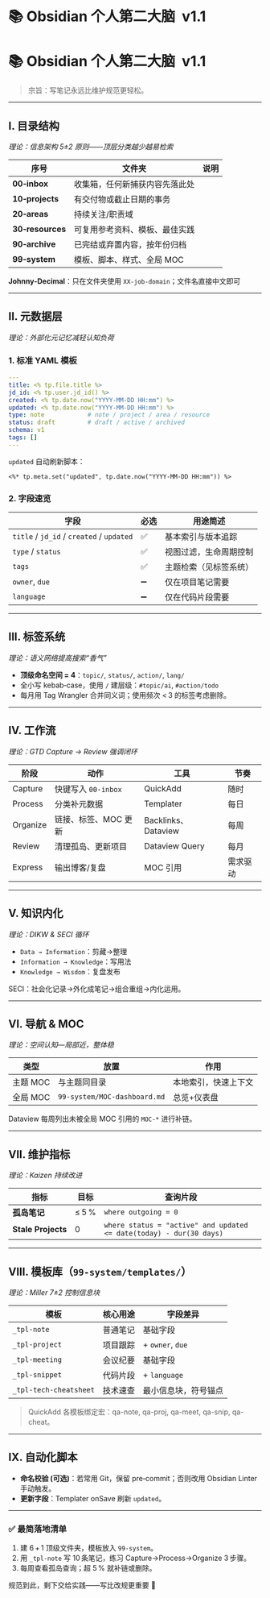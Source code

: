 # 📚 Obsidian 个人第二大脑  v1.1

# 📚 Obsidian 个人第二大脑  v1.1

> 宗旨：写笔记永远比维护规范更轻松。
> 

---

## I. 目录结构

*理论：信息架构 5±2 原则——顶层分类越少越易检索*

| 序号 | 文件夹 | 说明 |
| --- | --- | --- |
| **00‑inbox** | 收集箱，任何新捕获内容先落此处 |  |
| **10‑projects** | 有交付物或截止日期的事务 |  |
| **20‑areas** | 持续关注/职责域 |  |
| **30‑resources** | 可复用参考资料、模板、最佳实践 |  |
| **90‑archive** | 已完结或弃置内容，按年份归档 |  |
| **99‑system** | 模板、脚本、样式、全局 MOC |  |

**Johnny‑Decimal**：只在文件夹使用 `XX‑job‑domain`；文件名直接中文即可

---

## II. 元数据层

*理论：外部化元记忆减轻认知负荷*

### 1. 标准 YAML 模板

```yaml
---
title: <% tp.file.title %>
jd_id: <% tp.user.jd_id() %>
created: <% tp.date.now("YYYY-MM-DD HH:mm") %>
updated: <% tp.date.now("YYYY-MM-DD HH:mm") %>
type: note            # note / project / area / resource
status: draft         # draft / active / archived
schema: v1
tags: []
---

```

`updated` 自动刷新脚本：

```
<%* tp.meta.set("updated", tp.date.now("YYYY-MM-DD HH:mm")) %>

```

### 2. 字段速览

| 字段 | 必选 | 用途简述 |
| --- | --- | --- |
| `title` / `jd_id` / `created` / `updated` | ✅ | 基本索引与版本追踪 |
| `type` / `status` | ✅ | 视图过滤，生命周期控制 |
| `tags` | ✅ | 主题检索（见标签系统） |
| `owner`, `due` | ➖ | 仅在项目笔记需要 |
| `language` | ➖ | 仅在代码片段需要 |

---

## III. 标签系统

*理论：语义网络提高搜索“香气”*

- **顶级命名空间 = 4**：`topic/`, `status/`, `action/`, `lang/`
- 全小写 kebab‑case，使用 `/` 建层级：`#topic/ai`, `#action/todo`
- 每月用 Tag Wrangler 合并同义词；使用频次 < 3 的标签考虑删除。

---

## IV. 工作流

*理论：GTD Capture → Review 强调闭环*

| 阶段 | 动作 | 工具 | 节奏 |
| --- | --- | --- | --- |
| Capture | 快键写入 `00‑inbox` | QuickAdd | 随时 |
| Process | 分类补元数据 | Templater | 每日 |
| Organize | 链接、标签、MOC 更新 | Backlinks、Dataview | 每周 |
| Review | 清理孤岛、更新项目 | Dataview Query | 每月 |
| Express | 输出博客/复盘 | MOC 引用 | 需求驱动 |

---

## V. 知识内化

*理论：DIKW & SECI 循环*

- `Data → Information`：剪藏→整理
- `Information → Knowledge`：写用法
- `Knowledge → Wisdom`：复盘发布

SECI：社会化记录→外化成笔记→组合重组→内化运用。

---

## VI. 导航 & MOC

*理论：空间认知—局部近，整体稳*

| 类型 | 放置 | 作用 |
| --- | --- | --- |
| 主题 MOC | 与主题同目录 | 本地索引，快速上下文 |
| 全局 MOC | `99‑system/MOC‑dashboard.md` | 总览+仪表盘 |

Dataview 每周列出未被全局 MOC 引用的 `MOC‑*` 进行补链。

---

## VII. 维护指标

*理论：Kaizen 持续改进*

| 指标 | 目标 | 查询片段 |
| --- | --- | --- |
| **孤岛笔记** | ≤ 5 % | `where outgoing = 0` |
| **Stale Projects** | 0 | `where status = "active" and updated <= date(today) - dur(30 days)` |

---

## VIII. 模板库（`99‑system/templates/`）

*理论：Miller 7±2 控制信息块*

| 模板 | 核心用途 | 字段差异 |
| --- | --- | --- |
| `_tpl-note` | 普通笔记 | 基础字段 |
| `_tpl-project` | 项目跟踪 | + `owner`, `due` |
| `_tpl-meeting` | 会议纪要 | 基础字段 |
| `_tpl-snippet` | 代码片段 | + `language` |
| `_tpl-tech-cheatsheet` | 技术速查 | 最小信息块，符号锚点 |

> QuickAdd 各模板绑定宏：qa-note, qa-proj, qa-meet, qa-snip, qa-cheat。
> 

---

## IX. 自动化脚本

- **命名校验 (可选)**：若常用 Git，保留 pre‑commit；否则改用 Obsidian Linter 手动触发。
- **更新字段**：Templater onSave 刷新 `updated`。

---

### ✅ 最简落地清单

1. 建 6 + 1 顶级文件夹，模板放入 `99‑system`。
2. 用 `_tpl-note` 写 10 条笔记，练习 Capture→Process→Organize 3 步骤。
3. 每周查看孤岛查询；超 5 % 就补链或删除。

规范到此，剩下交给实践——写比改规更重要 🙂